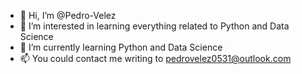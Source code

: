 - 👋 Hi, I’m @Pedro-Velez
- 👀 I’m interested in learning everything related to Python and Data Science
- 🌱 I’m currently learning Python and Data Science
- 📫 You could contact me writing to pedrovelez0531@outlook.com

<!---
Pedro-Velez/Pedro-Velez is a ✨ special ✨ repository because its `README.md` (this file) appears on your GitHub profile.
You can click the Preview link to take a look at your changes.
--->
